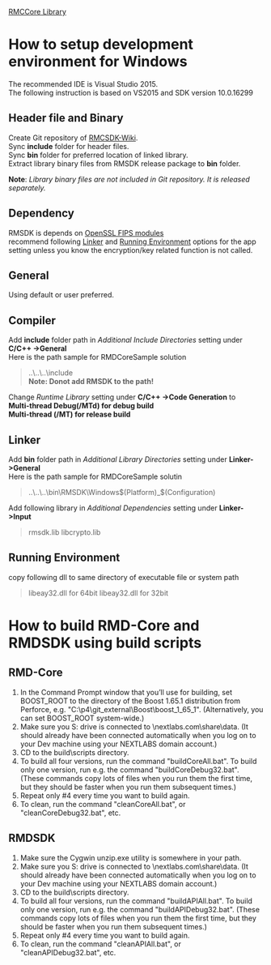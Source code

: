 [RMCCore Library](Home)

# How to setup development environment for Windows
The recommended IDE is Visual Studio 2015.  
The following instruction is based on VS2015 and SDK version 10.0.16299

## Header file and Binary
Create Git repository of [RMCSDK-Wiki](https://bitbucket.org/nxtlbs-devops/rmcsdk-wiki/src).  
Sync **include** folder for header files.  
Sync **bin** folder for preferred location of linked library.   
Extract library binary files from RMSDK release package to **bin** folder.  

**Note**: *Library binary files are not included in Git repository. It is released separately.*

## Dependency
RMSDK is depends on [OpenSSL FIPS modules](https://wiki.openssl.org/index.php/FIPS_module_2.0)  
recommend following [Linker](#markdown-header-Linker) and [Running Environment](#markdown-header-Running-Environment) options for the app setting unless you know the encryption/key related function is not called.


## General
Using default or user preferred.

## Compiler
Add **include** folder path in *Additional Include Directories* setting under **C/C++ ->General**  
Here is the path sample for RMDCoreSample solution  
> ..\\..\\..\\include  
**Note: Donot add RMSDK to the path!**

Change *Runtime Library* setting under **C/C++ ->Code Generation** to  
**Multi-thread Debug(/MTd) for debug build**  
**Multi-thread (/MT) for release build**  

## Linker
Add **bin** folder path in *Additional Library Directories* setting under **Linker->General**  
Here is the path sample for RMDCoreSample solutin  
> ..\\..\\..\\bin\\RMSDK\Windows\$(Platform)_$(Configuration)

Add following library in *Additional Dependencies* setting under **Linker->Input**  
>rmsdk.lib libcrypto.lib

## Running Environment
copy following dll to same directory of executable file or system path
> libeay32.dll for 64bit
> libeay32.dll for 32bit

# How to build RMD-Core and RMDSDK using build scripts #

## RMD-Core ##
1. In the Command Prompt window that you’ll use for building, set BOOST_ROOT to the directory of the Boost 1.65.1 distribution from Perforce, e.g. "C:\p4\git_external\Boost\boost_1_65_1".  (Alternatively, you can set BOOST_ROOT system-wide.)
2. Make sure you S: drive is connected to \\nextlabs.com\share\data.  (It should already have been connected automatically when you log on to your Dev machine using your NEXTLABS domain account.)
3. CD to the build\scripts directory.
4. To build all four versions, run the command "buildCoreAll.bat".  To build only one version, run e.g. the command "buildCoreDebug32.bat".  (These commands copy lots of files when you run them the first time, but they should be faster when you run them subsequent times.)
5. Repeat only #4 every time you want to build again.
6. To clean, run the command "cleanCoreAll.bat", or "cleanCoreDebug32.bat", etc.

## RMDSDK ##
1. Make sure the Cygwin unzip.exe utility is somewhere in your path.
2. Make sure you S: drive is connected to \\nextlabs.com\share\data.  (It should already have been connected automatically when you log on to your Dev machine using your NEXTLABS domain account.)
3. CD to the build\scripts directory.
4. To build all four versions, run the command "buildAPIAll.bat".  To build only one version, run e.g. the command "buildAPIDebug32.bat".  (These commands copy lots of files when you run them the first time, but they should be faster when you run them subsequent times.)
5. Repeat only #4 every time you want to build again.
6. To clean, run the command "cleanAPIAll.bat", or "cleanAPIDebug32.bat", etc.